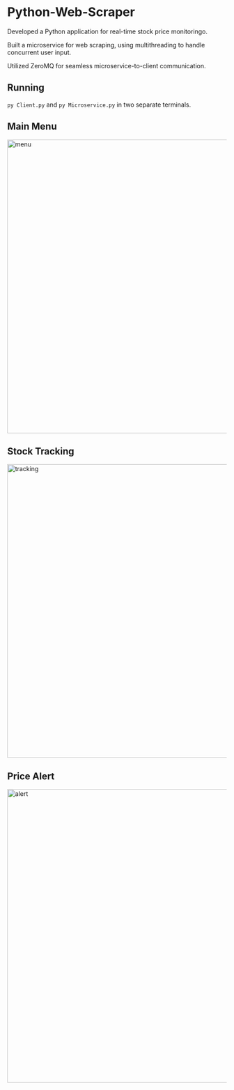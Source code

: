 # Python-Web-Scraper

Developed a Python application for real-time stock price monitoringo.

Built a microservice for web scraping, using multithreading to handle concurrent user input.

Utilized ZeroMQ for seamless microservice-to-client communication.

## Running
```py Client.py``` and ```py Microservice.py``` in two separate terminals.

## Main Menu
<img width="674" alt="menu" src="https://user-images.githubusercontent.com/84875686/215644283-9f07a7d2-8fe3-4630-85c0-ce4d62cdca78.png">

## Stock Tracking
<img width="674" alt="tracking" src="https://user-images.githubusercontent.com/84875686/215842993-b7e60347-1121-46e9-9b40-66728506d9a5.png">

## Price Alert
<img width="674" alt="alert" src="https://user-images.githubusercontent.com/84875686/215843005-ea0cd8d9-fe19-4192-b7b3-6dc9d9de0a24.png">
